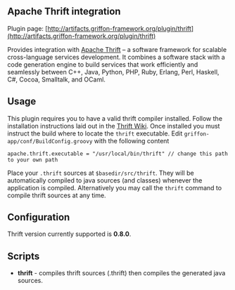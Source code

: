 
Apache Thrift integration
-------------------------

Plugin page: [http://artifacts.griffon-framework.org/plugin/thrift](http://artifacts.griffon-framework.org/plugin/thrift)


Provides integration with [Apache Thrift][1] – a software framework for scalable cross-language services development.
It combines a software stack with a code generation engine to build services that work efficiently and seamlessly
between C++, Java, Python, PHP, Ruby, Erlang, Perl, Haskell, C#, Cocoa, Smalltalk, and OCaml.

Usage
-----
This plugin requires you to have a valid thrift compiler installed. Follow the installation instructions laid out
in the [Thrift Wiki][2]. Once installed you must instruct the build where to locate the `thrift` executable.
Edit `griffon-app/conf/BuildConfig.groovy` with the following content

    apache.thrift.executable = "/usr/local/bin/thrift" // change this path to your own path

Place your `.thrift` sources at `$basedir/src/thrift`. They will be automatically compiled to java sources
(and classes) whenever the application is compiled. Alternatively you may call the `thrift` command to compile thrift
sources at any time.

Configuration
-------------

Thrift version currently supported is **0.8.0**.

Scripts
-------

 * **thrift** - compiles thrift sources (.thrift) then compiles the generated java sources.

[1]: http://thrift.apache.org
[2]: http://wiki.apache.org/thrift

